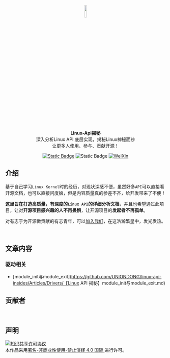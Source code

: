 <p align="center">
    <img src = "https://image-1305421143.cos.ap-nanjing.myqcloud.com/image/image-20231122153019979.png" width = "10%" height ="10%" ></a>
  <br><strong>Linux-Api揭秘</strong><br>
  深入分析Linux API 底层实现，揭秘Linux神秘面纱<br>
  让更多人使用、参与、贡献开源！
</p>
<p align="center">
     <a href="https://github.com/UNIONDONG/linux-api-insides"><img alt="Static Badge" src="https://img.shields.io/badge/build-developing-red?logo=Github&logoColor=rgb"></a>
<img alt="Static Badge" src="https://img.shields.io/badge/MPL2.0-LICENSE-blue?labelColor=red">
<a href="https://image-1305421143.cos.ap-nanjing.myqcloud.com/image/202210182220145.png">
 	<img src="https://img.shields.io/badge/Talk-%E5%BE%AE%E4%BF%A1%E7%BE%A4-brightgreen.svg?style=popout-square" alt="WeiXin">
</a>
</p>




## 介绍

基于自己学习`Linux Kernel`时的经历，对现状深感不便，虽然好多`API`可以直接看开源文档，也可以直接问度娘，但是内容质量真的参差不齐，给开发带来了不便！

**这里旨在打造高质量，有深度的`Linux API`的详细分析文档**，并且也希望通过此项目，让对**开源项目感兴趣的人不再畏惧**，让开源项目的**发起者不再孤单**。

对有志于为开源做贡献的有志青年，可以[加入我们](https://image-1305421143.cos.ap-nanjing.myqcloud.com/image/202210182220145.png)，在这浩瀚繁星中，发光发热。

&nbsp;

## 文章内容

### 驱动相关

- [module_init与module_exit](https://github.com/UNIONDONG/linux-api-insides/Articles/Drivers/【Linux API 揭秘】module_init与module_exit.md)



## 贡献者

&nbsp;


## 声明

<a rel="license" href="https://creativecommons.org/licenses/by-nc-nd/4.0/deed.zh"><img alt="知识共享许可协议" style="border-width: 0" src="https://licensebuttons.net/l/by-nc-nd/4.0/88x31.png"></a><br>本作品采用<a rel="license" href="https://creativecommons.org/licenses/by-nc-nd/4.0/deed.zh">署名-非商业性使用-禁止演绎 4.0 国际 </a>进行许可。
